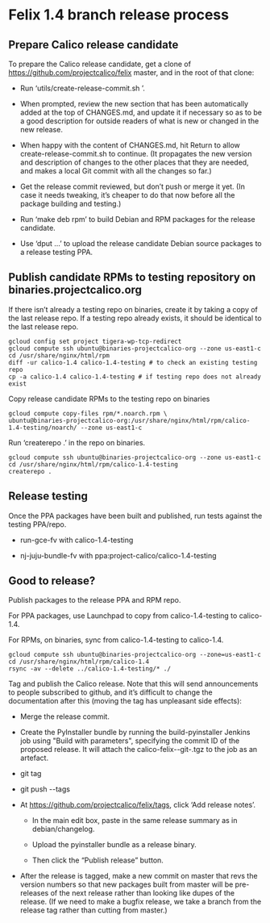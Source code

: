 # Felix 1.4 branch release process

## Prepare Calico release candidate

To prepare the Calico release candidate, get a clone of
https://github.com/projectcalico/felix master, and in the root of that
clone:

- Run ‘utils/create-release-commit.sh <version>’.

- When prompted, review the new section that has been automatically
  added at the top of CHANGES.md, and update it if necessary so as to
  be a good description for outside readers of what is new or changed
  in the new release.

- When happy with the content of CHANGES.md, hit Return to allow
  create-release-commit.sh to continue.  (It propagates the new
  version and description of changes to the other places that they are
  needed, and makes a local Git commit with all the changes so far.)

- Get the release commit reviewed, but don’t push or merge it yet.
  (In case it needs tweaking, it’s cheaper to do that now before all
  the package building and testing.)

- Run ‘make deb rpm’ to build Debian and RPM packages for the release
  candidate.

- Use ‘dput ...’ to upload the release candidate Debian source
  packages to a release testing PPA.

## Publish candidate RPMs to testing repository on binaries.projectcalico.org

If there isn’t already a testing repo on binaries, create it by taking
a copy of the last release repo.  If a testing repo already exists, it
should be identical to the last release repo.

    gcloud config set project tigera-wp-tcp-redirect
    gcloud compute ssh ubuntu@binaries-projectcalico-org --zone us-east1-c
    cd /usr/share/nginx/html/rpm
    diff -ur calico-1.4 calico-1.4-testing # to check an existing testing repo
    cp -a calico-1.4 calico-1.4-testing # if testing repo does not already exist

Copy release candidate RPMs to the testing repo on binaries

    gcloud compute copy-files rpm/*.noarch.rpm \
    ubuntu@binaries-projectcalico-org:/usr/share/nginx/html/rpm/calico-1.4-testing/noarch/ --zone us-east1-c

Run ‘createrepo .’ in the repo on binaries.

    gcloud compute ssh ubuntu@binaries-projectcalico-org --zone us-east1-c
    cd /usr/share/nginx/html/rpm/calico-1.4-testing
    createrepo .

## Release testing

Once the PPA packages have been built and published, run tests against
the testing PPA/repo.

- run-gce-fv with calico-1.4-testing

- nj-juju-bundle-fv with ppa:project-calico/calico-1.4-testing

## Good to release?

Publish packages to the release PPA and RPM repo.

For PPA packages, use Launchpad to copy from calico-1.4-testing to calico-1.4.

For RPMs, on binaries, sync from calico-1.4-testing to calico-1.4.

    gcloud compute ssh ubuntu@binaries-projectcalico-org --zone=us-east1-c
    cd /usr/share/nginx/html/rpm/calico-1.4
    rsync -av --delete ../calico-1.4-testing/* ./

Tag and publish the Calico release.  Note that this will send
announcements to people subscribed to github, and it’s difficult to
change the documentation after this (moving the tag has unpleasant
side effects):

- Merge the release commit.

- Create the PyInstaller bundle by running the build-pyinstaller
  Jenkins job using "Build with parameters", specifying the commit ID
  of the proposed release.  It will attach the
  calico-felix-<version>-git-<hash>.tgz to the job as an artefact.

- git tag <version>

- git push --tags

- At https://github.com/projectcalico/felix/tags, click ‘Add release
  notes’.

  - In the main edit box, paste in the same release summary as in
    debian/changelog.

  - Upload the pyinstaller bundle as a release binary.

  - Then click the “Publish release” button.

- After the release is tagged, make a new commit on master that revs
  the version numbers so that new packages built from master will be
  pre-releases of the next release rather than looking like dupes of
  the release.  (If we need to make a bugfix release, we take a branch
  from the release tag rather than cutting from master.)
